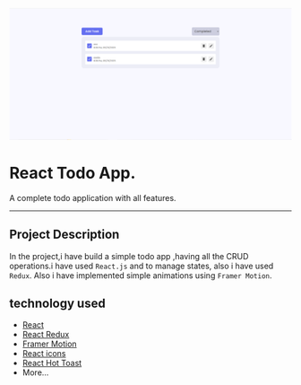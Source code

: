 ![React Todo App](./banner.png)

# React Todo App.

A complete todo application with all features.




---

## Project Description

In the project,i have build a simple todo app ,having all the CRUD operations.i have used `React.js` and to manage  states, also i have used  `Redux`. Also  i have implemented simple animations using `Framer Motion`.

## technology used

- [React](https://reactjs.org/)
- [React Redux](https://redux.js.org/)
- [Framer Motion](https://framer.com/motion/)
- [React icons](https://react-icons.netlify.com/)
- [React Hot Toast](https://react-hot-toast.com/)
- More...

```





